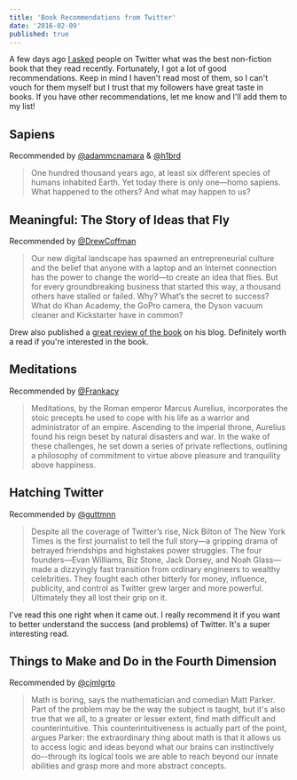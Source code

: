 ```yaml
---
title: 'Book Recommendations from Twitter'
date: '2016-02-09'
published: true
---
```


A few days ago [I asked](https://twitter.com/vernalkick/status/696170724034215936) people on Twitter what was the best non-fiction book that they read recently. Fortunately, I got a lot of good recommendations. Keep in mind I haven't read most of them, so I can't vouch for them myself but I trust that my followers have great taste in books. If you have other recommendations, let me know and I'll add them to my list!

## Sapiens
Recommended by [@adammcnamara](http://twitter.com/adammcnamara) & [@h1brd](http://twitter.com/h1brd)

> One hundred thousand years ago, at least six different species of humans inhabited Earth. Yet today there is only one—homo sapiens. What happened to the others? And what may happen to us?

## Meaningful: The Story of Ideas that Fly
Recommended by [@DrewCoffman](http://twitter.com/DrewCoffman)

> Our new digital landscape has spawned an entrepreneurial culture and the belief that anyone with a laptop and an Internet connection has the power to change the world—to create an idea that flies. But for every groundbreaking business that started this way, a thousand others have stalled or failed. Why? What’s the secret to success? What do Khan Academy, the GoPro camera, the Dyson vacuum cleaner and Kickstarter have in common? 

Drew also published a [great review of the book](http://extratextuals.com/notes-from-meaningful-the-story-of-ideas-that-fly/) on his blog. Definitely worth a read if you're interested in the book.

## Meditations
Recommended by [@Frankacy](http://twitter.com/frankacy)

> Meditations, by the Roman emperor Marcus Aurelius, incorporates the stoic precepts he used to cope with his life as a warrior and administrator of an empire. Ascending to the imperial throne, Aurelius found his reign beset by natural disasters and war. In the wake of these challenges, he set down a series of private reflections, outlining a philosophy of commitment to virtue above pleasure and tranquility above happiness.

## Hatching Twitter
Recommended by [@guttmnn](http://twitter.com/guttmnn)

> Despite all the coverage of Twitter’s rise, Nick Bilton of The New York Times is the first journalist to tell the full story—a gripping drama of betrayed friendships and highstakes power struggles. The four founders—Evan Williams, Biz Stone, Jack Dorsey, and Noah Glass—made a dizzyingly fast transition from ordinary engineers to wealthy celebrities. They fought each other bitterly for money, influence, publicity, and control as Twitter grew larger and more powerful. Ultimately they all lost their grip on it.

I've read this one right when it came out. I really recommend it if you want to better understand the success (and problems) of Twitter. It's a super interesting read.

## Things to Make and Do in the Fourth Dimension
Recommended by [@cjmlgrto](http://twitter.com/cjmlgrto)

> Math is boring, says the mathematician and comedian Matt Parker. Part of the problem may be the way the subject is taught, but it's also true that we all, to a greater or lesser extent, find math difficult and counterintuitive. This counterintuitiveness is actually part of the point, argues Parker: the extraordinary thing about math is that it allows us to access logic and ideas beyond what our brains can instinctively do--through its logical tools we are able to reach beyond our innate abilities and grasp more and more abstract concepts.